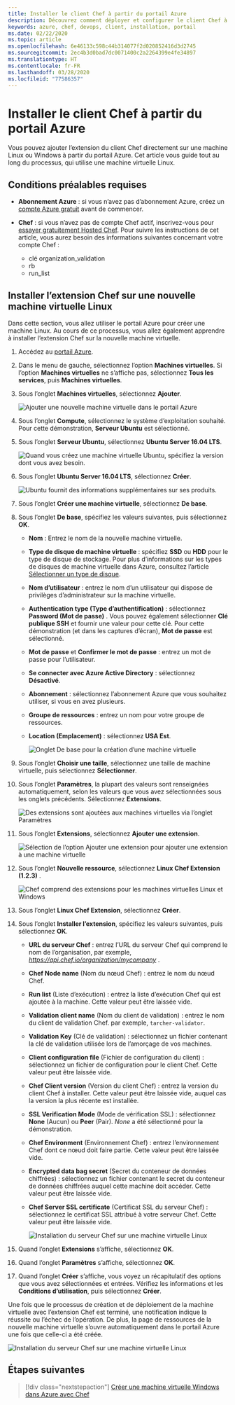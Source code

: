 ```yaml
---
title: Installer le client Chef à partir du portail Azure
description: Découvrez comment déployer et configurer le client Chef à partir du portail Azure
keywords: azure, chef, devops, client, installation, portail
ms.date: 02/22/2020
ms.topic: article
ms.openlocfilehash: 6e46133c598c44b314077f2d020852416d3d2745
ms.sourcegitcommit: 2ec4b3d0bad7dc0071400c2a2264399e4fe34897
ms.translationtype: HT
ms.contentlocale: fr-FR
ms.lasthandoff: 03/28/2020
ms.locfileid: "77586357"
---
```

# <a name="install-the-chef-client-from-the-azure-portal"></a>Installer le client Chef à partir du portail Azure
Vous pouvez ajouter l’extension du client Chef directement sur une machine Linux ou Windows à partir du portail Azure. Cet article vous guide tout au long du processus, qui utilise une machine virtuelle Linux.

## <a name="prerequisites"></a>Conditions préalables requises

- **Abonnement Azure** : si vous n’avez pas d’abonnement Azure, créez un [compte Azure gratuit](https://azure.microsoft.com/free/?ref=microsoft.com&utm_source=microsoft.com&utm_medium=docs&utm_campaign=visualstudio) avant de commencer.

- **Chef** : si vous n’avez pas de compte Chef actif, inscrivez-vous pour [essayer gratuitement Hosted Chef](https://manage.chef.io/signup). Pour suivre les instructions de cet article, vous aurez besoin des informations suivantes concernant votre compte Chef :
  - clé organization_validation
  - rb
  - run_list

## <a name="install-the-chef-extension-on-a-new-linux-virtual-machine"></a>Installer l’extension Chef sur une nouvelle machine virtuelle Linux
Dans cette section, vous allez utiliser le portail Azure pour créer une machine Linux. Au cours de ce processus, vous allez également apprendre à installer l’extension Chef sur la nouvelle machine virtuelle.

1. Accédez au [portail Azure](https://portal.azure.com).

1. Dans le menu de gauche, sélectionnez l’option **Machines virtuelles**. Si l’option **Machines virtuelles** ne s’affiche pas, sélectionnez **Tous les services**, puis **Machines virtuelles**.

1. Sous l’onglet **Machines virtuelles**, sélectionnez **Ajouter**.

    ![Ajouter une nouvelle machine virtuelle dans le portail Azure](./media/chef-extension-portal/add-vm.png)

1. Sous l’onglet **Compute**, sélectionnez le système d’exploitation souhaité. Pour cette démonstration, **Serveur Ubuntu** est sélectionné.

1. Sous l’onglet **Serveur Ubuntu**, sélectionnez **Ubuntu Server 16.04 LTS**.

    ![Quand vous créez une machine virtuelle Ubuntu, spécifiez la version dont vous avez besoin.](./media/chef-extension-portal/ubuntu-server-version.png)

1. Sous l’onglet **Ubuntu Server 16.04 LTS**, sélectionnez **Créer**.

    ![Ubuntu fournit des informations supplémentaires sur ses produits.](./media/chef-extension-portal/create-vm.png)

1. Sous l’onglet **Créer une machine virtuelle**, sélectionnez **De base**.

1. Sous l’onglet **De base**, spécifiez les valeurs suivantes, puis sélectionnez **OK**.

   - **Nom** : Entrez le nom de la nouvelle machine virtuelle.
   - **Type de disque de machine virtuelle** : spécifiez **SSD** ou **HDD** pour le type de disque de stockage. Pour plus d’informations sur les types de disques de machine virtuelle dans Azure, consultez l’article [Sélectionner un type de disque](../virtual-machines/windows/disks-types.md).
   - **Nom d’utilisateur** : entrez le nom d’un utilisateur qui dispose de privilèges d’administrateur sur la machine virtuelle.
   - **Authentication type (Type d’authentification)** : sélectionnez **Password (Mot de passe)** . Vous pouvez également sélectionner **Clé publique SSH** et fournir une valeur pour cette clé. Pour cette démonstration (et dans les captures d’écran), **Mot de passe** est sélectionné.
   - **Mot de passe** et **Confirmer le mot de passe** : entrez un mot de passe pour l’utilisateur.
   - **Se connecter avec Azure Active Directory** : sélectionnez **Désactivé**.
   - **Abonnement** : sélectionnez l’abonnement Azure que vous souhaitez utiliser, si vous en avez plusieurs.
   - **Groupe de ressources** : entrez un nom pour votre groupe de ressources.
   - **Location (Emplacement)** : sélectionnez **USA Est**.

     ![Onglet De base pour la création d’une machine virtuelle](./media/chef-extension-portal/add-vm-basics.png)

1. Sous l’onglet **Choisir une taille**, sélectionnez une taille de machine virtuelle, puis sélectionnez **Sélectionner**.

1. Sous l’onglet **Paramètres**, la plupart des valeurs sont renseignées automatiquement, selon les valeurs que vous avez sélectionnées sous les onglets précédents. Sélectionnez **Extensions**.

     ![Des extensions sont ajoutées aux machines virtuelles via l’onglet Paramètres](./media/chef-extension-portal/add-vm-select-extensions.png)

1. Sous l’onglet **Extensions**, sélectionnez **Ajouter une extension**.

     ![Sélection de l’option Ajouter une extension pour ajouter une extension à une machine virtuelle](./media/chef-extension-portal/add-vm-add-extension.png)

1. Sous l’onglet **Nouvelle ressource**, sélectionnez **Linux Chef Extension (1.2.3)** .

     ![Chef comprend des extensions pour les machines virtuelles Linux et Windows](./media/chef-extension-portal/select-linux-chef-extension.png)

1. Sous l’onglet **Linux Chef Extension**, sélectionnez **Créer**.

1. Sous l’onglet **Installer l’extension**, spécifiez les valeurs suivantes, puis sélectionnez **OK**.

    - **URL du serveur Chef** : entrez l’URL du serveur Chef qui comprend le nom de l’organisation, par exemple, *https://api.chef.io/organization/mycompany* .
    - **Chef Node name** (Nom du nœud Chef) : entrez le nom du nœud Chef.
    - **Run list** (Liste d’exécution) : entrez la liste d’exécution Chef qui est ajoutée à la machine. Cette valeur peut être laissée vide.
    - **Validation client name** (Nom du client de validation) : entrez le nom du client de validation Chef. par exemple, `tarcher-validator`.
    - **Validation Key** (Clé de validation) : sélectionnez un fichier contenant la clé de validation utilisée lors de l’amorçage de vos machines.
    - **Client configuration file** (Fichier de configuration du client) : sélectionnez un fichier de configuration pour le client Chef. Cette valeur peut être laissée vide.
    - **Chef Client version** (Version du client Chef) : entrez la version du client Chef à installer. Cette valeur peut être laissée vide, auquel cas la version la plus récente est installée.
    - **SSL Verification Mode** (Mode de vérification SSL) : sélectionnez **None** (Aucun) ou **Peer** (Pair). *None* a été sélectionné pour la démonstration.
    - **Chef Environment** (Environnement Chef) : entrez l’environnement Chef dont ce nœud doit faire partie. Cette valeur peut être laissée vide.
    - **Encrypted data bag secret** (Secret du conteneur de données chiffrées) : sélectionnez un fichier contenant le secret du conteneur de données chiffrées auquel cette machine doit accéder. Cette valeur peut être laissée vide.
    - **Chef Server SSL certificate** (Certificat SSL du serveur Chef) : sélectionnez le certificat SSL attribué à votre serveur Chef. Cette valeur peut être laissée vide.

      ![Installation du serveur Chef sur une machine virtuelle Linux](./media/chef-extension-portal/install-extension.png)

1. Quand l’onglet **Extensions** s’affiche, sélectionnez **OK**.

1. Quand l’onglet **Paramètres** s’affiche, sélectionnez **OK**.

1. Quand l’onglet **Créer** s’affiche, vous voyez un récapitulatif des options que vous avez sélectionnées et entrées. Vérifiez les informations et les **Conditions d’utilisation**, puis sélectionnez **Créer**.

Une fois que le processus de création et de déploiement de la machine virtuelle avec l’extension Chef est terminé, une notification indique la réussite ou l’échec de l’opération. De plus, la page de ressources de la nouvelle machine virtuelle s’ouvre automatiquement dans le portail Azure une fois que celle-ci a été créée.

![Installation du serveur Chef sur une machine virtuelle Linux](./media/chef-extension-portal/resource-created.png)

## <a name="next-steps"></a>Étapes suivantes

> [!div class="nextstepaction"] 
> [Créer une machine virtuelle Windows dans Azure avec Chef](chef-automation.md)